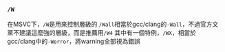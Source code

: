 ### `/W`
在MSVC下，`/W`是用來控制層級的
`/Wall`相當於gcc/clang的`-Wall`，不過官方文黨不建議這麼強的層級，而是推薦用`/W4`
其中有一個特例，`/WX`，相當於gcc/clang中的`-Werror`，將warning全部視為錯誤




